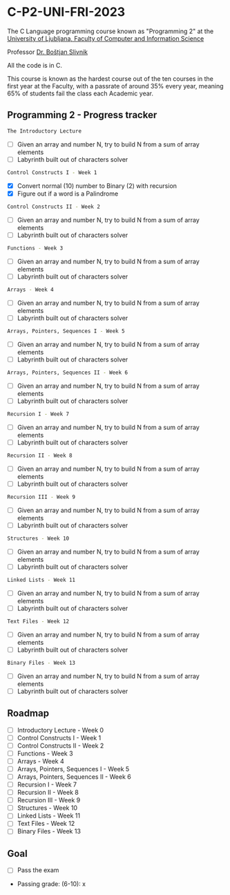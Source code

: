 # C-P2-UNI-FRI-2023
The C Language programming course known as "Programming 2" at the [University of Ljubljana, Faculty of Computer and Information Science](https://www.fri.uni-lj.si/en)

Professor [Dr. Boštjan Slivnik](https://www.fri.uni-lj.si/sl/o-fakulteti/osebje/bostjan-slivnik "Boštjan Slivnik")

All the code is in C.

This course is known as the hardest course out of the ten courses in the first year at the Faculty, with a passrate of around 35% every year, meaning 65% of students fail the class each Academic year.

<!-- GETTING STARTED -->
## Programming 2 - Progress tracker

 ```sh
 The Introductory Lecture
 ```
- [ ] Given an array and number N, try to build N from a sum of array elements
- [ ] Labyrinth built out of characters solver

```sh
Control Constructs I - Week 1 
```
- [x] Convert normal (10) number to Binary (2) with recursion
- [x] Figure out if a word is a Palindrome

 ```sh
 Control Constructs II - Week 2 
 ```
- [ ] Given an array and number N, try to build N from a sum of array elements
- [ ] Labyrinth built out of characters solver

 ```sh
 Functions - Week 3
 ```
- [ ] Given an array and number N, try to build N from a sum of array elements
- [ ] Labyrinth built out of characters solver

 ```sh
 Arrays - Week 4
 ```
- [ ] Given an array and number N, try to build N from a sum of array elements
- [ ] Labyrinth built out of characters solver

 ```sh
 Arrays, Pointers, Sequences I - Week 5
 ```
- [ ] Given an array and number N, try to build N from a sum of array elements
- [ ] Labyrinth built out of characters solver

 ```sh
 Arrays, Pointers, Sequences II - Week 6
 ```
- [ ] Given an array and number N, try to build N from a sum of array elements
- [ ] Labyrinth built out of characters solver

 ```sh
 Recursion I - Week 7
 ```
- [ ] Given an array and number N, try to build N from a sum of array elements
- [ ] Labyrinth built out of characters solver

 ```sh
 Recursion II - Week 8
 ```
- [ ] Given an array and number N, try to build N from a sum of array elements
- [ ] Labyrinth built out of characters solver

 ```sh
 Recursion III - Week 9
 ```
- [ ] Given an array and number N, try to build N from a sum of array elements
- [ ] Labyrinth built out of characters solver

 ```sh
 Structures - Week 10
 ```
- [ ] Given an array and number N, try to build N from a sum of array elements
- [ ] Labyrinth built out of characters solver

 ```sh
 Linked Lists - Week 11
 ```
- [ ] Given an array and number N, try to build N from a sum of array elements
- [ ] Labyrinth built out of characters solver

 ```sh
 Text Files - Week 12
 ```
- [ ] Given an array and number N, try to build N from a sum of array elements
- [ ] Labyrinth built out of characters solver

 ```sh
 Binary Files - Week 13
 ```
- [ ] Given an array and number N, try to build N from a sum of array elements
- [ ] Labyrinth built out of characters solver

<!-- The C Language - Progress roadmap -->
## Roadmap

- [ ] Introductory Lecture - Week 0
- [ ] Control Constructs I - Week 1 
- [ ] Control Constructs II - Week 2 
- [ ] Functions - Week 3
- [ ] Arrays - Week 4
- [ ] Arrays, Pointers, Sequences I - Week 5
- [ ] Arrays, Pointers, Sequences II - Week 6
- [ ] Recursion I - Week 7
- [ ] Recursion II - Week 8
- [ ] Recursion III - Week 9
- [ ] Structures - Week 10
- [ ] Linked Lists - Week 11
- [ ] Text Files - Week 12
- [ ] Binary Files - Week 13

## Goal
- [ ] Pass the exam
- Passing grade: (6-10): x

